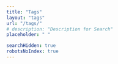 ```yaml
---
title: "Tags"
layout: "tags"
url: "/tags/"
# description: "Description for Search"
placeholder: " "

searchHidden: true
robotsNoIndex: true
---
```

